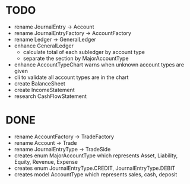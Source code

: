 # TODO
- rename JournalEntry -> Account
- rename JournalEntryFactory -> AccountFactory
- rename Ledger -> GeneralLedger
- enhance GeneralLedger
  - calculate total of each subledger by account type
  - separate the section by MajorAccountType
- enhance AccountTypeChart warns when unknown account types are given
- cli to validate all account types are in the chart
- create BalanceSheet
- create IncomeStatement
- research CashFlowStatement
# DONE
- rename AccountFactory -> TradeFactory
- rename Account -> Trade
- rename JournalEntryType -> TradeSide
- creates enum MajorAccountType which represents Asset, Liability, Equity, Revenue, Expense
- creates enum JournalEntryType.CREDIT, JournalEntryType.DEBIT
- creates model AccountType which represents sales, cash, deposit
